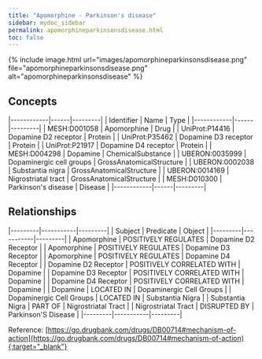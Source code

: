 ```yaml
---
title: "Apomorphine - Parkinson's disease"
sidebar: mydoc_sidebar
permalink: apomorphineparkinsonsdisease.html
toc: false 
---
```


{% include image.html url="images/apomorphineparkinsonsdisease.png" file="apomorphineparkinsonsdisease.png" alt="apomorphineparkinsonsdisease" %}

## Concepts

|------------|------|---------|
| Identifier | Name | Type    |
|------------|------|---------|
| MESH:D001058 | Apomorphine | Drug |
| UniProt:P14416 | Dopamine D2 receptor | Protein |
| UniProt:P35462 | Dopamine D3 receptor | Protein |
| UniProt:P21917 | Dopamine D4 receptor | Protein |
| MESH:D004298 | Dopamine | ChemicalSubstance |
| UBERON:0035999 | Dopaminergic cell groups | GrossAnatomicalStructure |
| UBERON:0002038 | Substantia nigra | GrossAnatomicalStructure |
| UBERON:0014169 | Nigrostriatal tract | GrossAnatomicalStructure |
| MESH:D010300 | Parkinson's disease | Disease |
|------------|------|---------|

## Relationships

|---------|-----------|---------|
| Subject | Predicate | Object  |
|---------|-----------|---------|
| Apomorphine | POSITIVELY REGULATES | Dopamine D2 Receptor |
| Apomorphine | POSITIVELY REGULATES | Dopamine D3 Receptor |
| Apomorphine | POSITIVELY REGULATES | Dopamine D4 Receptor |
| Dopamine D2 Receptor | POSITIVELY CORRELATED WITH | Dopamine |
| Dopamine D3 Receptor | POSITIVELY CORRELATED WITH | Dopamine |
| Dopamine D4 Receptor | POSITIVELY CORRELATED WITH | Dopamine |
| Dopamine | LOCATED IN | Dopaminergic Cell Groups |
| Dopaminergic Cell Groups | LOCATED IN | Substantia Nigra |
| Substantia Nigra | PART OF | Nigrostriatal Tract |
| Nigrostriatal Tract | DISRUPTED BY | Parkinson'S Disease |
|---------|-----------|---------|

Reference: [https://go.drugbank.com/drugs/DB00714#mechanism-of-action](https://go.drugbank.com/drugs/DB00714#mechanism-of-action){:target="_blank"}